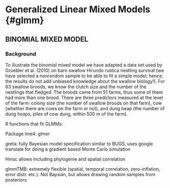 
# Generalized Linear Mixed Models {#glmm}


## BINOMIAL MIXED MODEL

### Background
To illustrate the binomial mixed model we have adapted a data set used by Grüebler et al. (2010) on barn swallow Hirundo rustica nestling survival (we have selected a nonrandom sample to be able to fit a simple model; hence, the results do not add unbiased knowledge about the swallow biology!). For 63 swallow broods, we know the clutch size and the number of the nestlings that fledged. The broods came from 51 farms, thus some of them had more than one brood. There are three predictors measured at the level of the farm: colony size (the number of swallow broods on that farm), cow (whether there are cows on the farm or not), and dung heap (the number of dung heaps, piles of cow dung, within 500 m of the farm).

R functions that fit GLMMs:

Package lme4: glmer

greta: fully Bayesian model specification similar to BUGS, uses google translate for doing a gradient based Monte Carlo simulation

Hmsc allows including phylogenie and spatial correlation 

glmmTMB: extremely flexible (spatial, temporal correlation, zero-inflation, error distr. etc.). Not Baysian, but allows drawing random samples from posteriors
